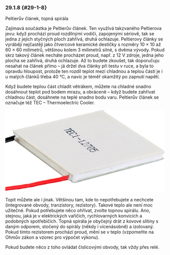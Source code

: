 ### 29.1.8 {#29-1-8}

Peltierův článek, topná spirála

Zajímavá součástka je Peltierův článek. Ten využívá takzvaného Peltierova jevu: když prochází proud rozdílnými vodiči, zapojenými sériově, tak se jedna z jejich styčných ploch zahřívá, druhá ochlazuje. Peltierovy články se vyrábějí nejčastěji jako čtvercové keramické destičky s rozměry 10 × 10 až 60 × 60 milimetrů, většinou kolem 3 milimetrů silné, s dvěma vývody. Pokud skrz takový článek necháte procházet proud, např. z 12 V zdroje, jedna jeho plocha se zahřívá, druhá ochlazuje. Až to budete zkoušet, tak doporučuju nesahat na článek přímo – já držel dva články při testu v ruce, a byla to opravdu hloupost, protože ten rozdíl teplot mezi chladnou a teplou částí je i u malých článků třeba 40 °C, a navíc je téměř okamžitý po zapnutí napětí.

Když budete teplou část chladit větrákem, můžete na chladné snadno dosáhnout teplot pod bodem mrazu, a obráceně – když budete zahřívat chladnou část, dosáhnete na teplé snadno bodu varu. Peltierův článek se označuje též TEC – Thermoelectric Cooler.

![331-1.png](../assets/331-1.png)

Topit můžete ale i jinak. Většinou tam, kde to nepotřebujete a nechcete (integrované obvody, tranzistory, rezistory). Takové teplo ale není moc užitečné. Pokud potřebujete něco ohřívat, zvolte topnou spirálu. Ano, stejnou, jaká je v elektrických vařičích, rychlovarných konvicích a podobných spotřebičích. Topná spirála je obyčejný drát z kovové slitiny s daným odporem, stočený do spirály (někdy i vícenásobně) a izolovaný. Pokud tímto rezistorem prochází proud, mění se v teplo (vzpomeňte na Ohmův zákon a vzorec pro výpočet výkonu).

Pokud budete něco z toho ovládat číslicovými obvody, tak vždy přes relé.